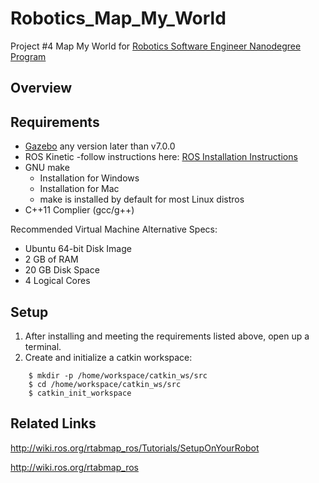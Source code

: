 # Robotics_Map_My_World
Project #4 Map My World for [Robotics Software Engineer Nanodegree Program](https://www.udacity.com/course/robotics-software-engineer--nd209)

## Overview 


## Requirements 
* [Gazebo](http://gazebosim.org/) any version later than v7.0.0 
* ROS Kinetic -follow instructions here: [ROS Installation Instructions](http://wiki.ros.org/ROS/Installation)
* GNU make 
  - Installation for Windows 
  - Installation for Mac
  - make is installed by default for most Linux distros 
* C++11 Complier (gcc/g++)

Recommended Virtual Machine Alternative Specs:
* Ubuntu 64-bit Disk Image 
* 2 GB of RAM 
* 20 GB Disk Space
* 4 Logical Cores 

## Setup
1. After installing and meeting the requirements listed above, open up a terminal.
2. Create and initialize a catkin workspace:
``` 
    $ mkdir -p /home/workspace/catkin_ws/src
    $ cd /home/workspace/catkin_ws/src
    $ catkin_init_workspace
```

## Related Links
http://wiki.ros.org/rtabmap_ros/Tutorials/SetupOnYourRobot

http://wiki.ros.org/rtabmap_ros
